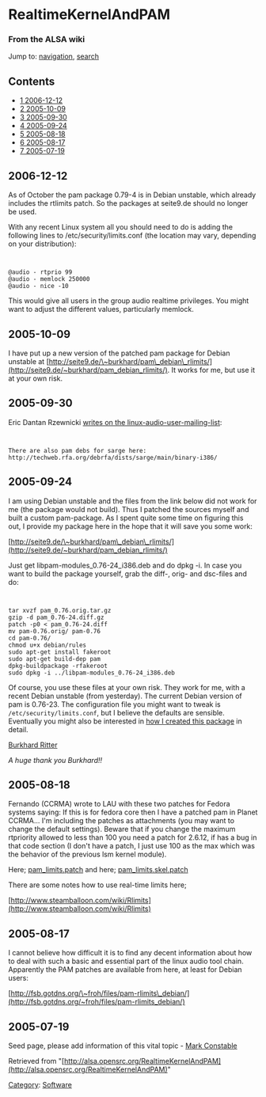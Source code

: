 RealtimeKernelAndPAM
====================

### From the ALSA wiki

Jump to: [navigation](#mw-head), [search](#p-search)

Contents
--------

-   [1 2006-12-12](#2006-12-12)
-   [2 2005-10-09](#2005-10-09)
-   [3 2005-09-30](#2005-09-30)
-   [4 2005-09-24](#2005-09-24)
-   [5 2005-08-18](#2005-08-18)
-   [6 2005-08-17](#2005-08-17)
-   [7 2005-07-19](#2005-07-19)

2006-12-12
----------

As of October the pam package 0.79-4 is in Debian unstable, which
already includes the rtlimits patch. So the packages at seite9.de should
no longer be used.

With any recent Linux system all you should need to do is adding the
following lines to /etc/security/limits.conf (the location may vary,
depending on your distribution):

` `

    @audio - rtprio 99
    @audio - memlock 250000
    @audio - nice -10

This would give all users in the group audio realtime privileges. You
might want to adjust the different values, particularly memlock.

2005-10-09
----------

I have put up a new version of the patched pam package for Debian
unstable at
[http://seite9.de/\~burkhard/pam\_debian\_rlimits/](http://seite9.de/~burkhard/pam_debian_rlimits/).
It works for me, but use it at your own risk.

2005-09-30
----------

Eric Dantan Rzewnicki [writes on the
linux-audio-user-mailing-list](http://lalists.stanford.edu/lau/2005/09/0718.html):

` `

    There are also pam debs for sarge here:
    http://techweb.rfa.org/debrfa/dists/sarge/main/binary-i386/

2005-09-24
----------

I am using Debian unstable and the files from the link below did not
work for me (the package would not build). Thus I patched the sources
myself and built a custom pam-package. As I spent quite some time on
figuring this out, I provide my package here in the hope that it will
save you some work:

[http://seite9.de/\~burkhard/pam\_debian\_rlimits/](http://seite9.de/~burkhard/pam_debian_rlimits/)

Just get libpam-modules\_0.76-24\_i386.deb and do dpkg -i. In case you
want to build the package yourself, grab the diff-, orig- and dsc-files
and do:

` `

    tar xvzf pam_0.76.orig.tar.gz
    gzip -d pam_0.76-24.diff.gz
    patch -p0 < pam_0.76-24.diff
    mv pam-0.76.orig/ pam-0.76
    cd pam-0.76/
    chmod u+x debian/rules
    sudo apt-get install fakeroot
    sudo apt-get build-dep pam
    dpkg-buildpackage -rfakeroot
    sudo dpkg -i ../libpam-modules_0.76-24_i386.deb

Of course, you use these files at your own risk. They work for me, with
a recent Debian unstable (from yesterday). The current Debian version of
pam is 0.76-23. The configuration file you might want to tweak is
`/etc/security/limits.conf`, but I believe the defaults are sensible.
Eventually you might also be interested in [how I created this
package](http://seite9.de/~burkhard/pam_debian_rlimits/WhatIdid) in
detail.

[Burkhard Ritter](/User:BurkhardRitter "User:BurkhardRitter")

*A huge thank you Burkhard!!*

2005-08-18
----------

Fernando (CCRMA) wrote to LAU with these two patches for Fedora systems
saying: If this is for fedora core then I have a patched pam in Planet
CCRMA... I'm including the patches as attachments (you may want to
change the default settings). Beware that if you change the maximum
rtpriority allowed to less than 100 you need a patch for 2.6.12, if has
a bug in that code section (I don't have a patch, I just use 100 as the
max which was the behavior of the previous lsm kernel module).

Here; [pam\_limits.patch](http://alsa.opensrc.org/pam_limits.patch) and
here;
[pam\_limits.skel.patch](http://alsa.opensrc.org/pam_limits.skel.patch)

There are some notes how to use real-time limits here;

[http://www.steamballoon.com/wiki/Rlimits](http://www.steamballoon.com/wiki/Rlimits)

2005-08-17
----------

I cannot believe how difficult it is to find any decent information
about how to deal with such a basic and essential part of the linux
audio tool chain. Apparently the PAM patches are available from here, at
least for Debian users:

[http://fsb.gotdns.org/\~froh/files/pam-rlimits\_debian/](http://fsb.gotdns.org/~froh/files/pam-rlimits_debian/)

2005-07-19
----------

Seed page, please add information of this vital topic - [Mark
Constable](/User:MarkConstable "User:MarkConstable")

Retrieved from
"[http://alsa.opensrc.org/RealtimeKernelAndPAM](http://alsa.opensrc.org/RealtimeKernelAndPAM)"

[Category](/Special:Categories "Special:Categories"):
[Software](/Category:Software "Category:Software")

